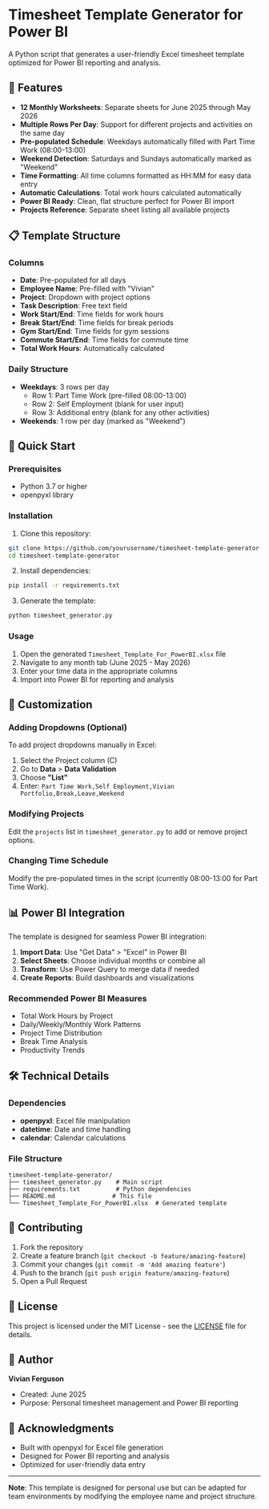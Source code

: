 # Timesheet Template Generator for Power BI

A Python script that generates a user-friendly Excel timesheet template optimized for Power BI reporting and analysis.

## 🎯 Features

- **12 Monthly Worksheets**: Separate sheets for June 2025 through May 2026
- **Multiple Rows Per Day**: Support for different projects and activities on the same day
- **Pre-populated Schedule**: Weekdays automatically filled with Part Time Work (08:00-13:00)
- **Weekend Detection**: Saturdays and Sundays automatically marked as "Weekend"
- **Time Formatting**: All time columns formatted as HH:MM for easy data entry
- **Automatic Calculations**: Total work hours calculated automatically
- **Power BI Ready**: Clean, flat structure perfect for Power BI import
- **Projects Reference**: Separate sheet listing all available projects

## 📋 Template Structure

### Columns
- **Date**: Pre-populated for all days
- **Employee Name**: Pre-filled with "Vivian"
- **Project**: Dropdown with project options
- **Task Description**: Free text field
- **Work Start/End**: Time fields for work hours
- **Break Start/End**: Time fields for break periods
- **Gym Start/End**: Time fields for gym sessions
- **Commute Start/End**: Time fields for commute time
- **Total Work Hours**: Automatically calculated

### Daily Structure
- **Weekdays**: 3 rows per day
  - Row 1: Part Time Work (pre-filled 08:00-13:00)
  - Row 2: Self Employment (blank for user input)
  - Row 3: Additional entry (blank for any other activities)
- **Weekends**: 1 row per day (marked as "Weekend")

## 🚀 Quick Start

### Prerequisites
- Python 3.7 or higher
- openpyxl library

### Installation
1. Clone this repository:
```bash
git clone https://github.com/yourusername/timesheet-template-generator.git
cd timesheet-template-generator
```

2. Install dependencies:
```bash
pip install -r requirements.txt
```

3. Generate the template:
```bash
python timesheet_generator.py
```

### Usage
1. Open the generated `Timesheet_Template_For_PowerBI.xlsx` file
2. Navigate to any month tab (June 2025 - May 2026)
3. Enter your time data in the appropriate columns
4. Import into Power BI for reporting and analysis

## 🔧 Customization

### Adding Dropdowns (Optional)
To add project dropdowns manually in Excel:
1. Select the Project column (C)
2. Go to **Data** > **Data Validation**
3. Choose **"List"**
4. Enter: `Part Time Work,Self Employment,Vivian Portfolio,Break,Leave,Weekend`

### Modifying Projects
Edit the `projects` list in `timesheet_generator.py` to add or remove project options.

### Changing Time Schedule
Modify the pre-populated times in the script (currently 08:00-13:00 for Part Time Work).

## 📊 Power BI Integration

The template is designed for seamless Power BI integration:

1. **Import Data**: Use "Get Data" > "Excel" in Power BI
2. **Select Sheets**: Choose individual months or combine all
3. **Transform**: Use Power Query to merge data if needed
4. **Create Reports**: Build dashboards and visualizations

### Recommended Power BI Measures
- Total Work Hours by Project
- Daily/Weekly/Monthly Work Patterns
- Project Time Distribution
- Break Time Analysis
- Productivity Trends

## 🛠️ Technical Details

### Dependencies
- **openpyxl**: Excel file manipulation
- **datetime**: Date and time handling
- **calendar**: Calendar calculations

### File Structure
```
timesheet-template-generator/
├── timesheet_generator.py    # Main script
├── requirements.txt          # Python dependencies
├── README.md                # This file
└── Timesheet_Template_For_PowerBI.xlsx  # Generated template
```

## 🤝 Contributing

1. Fork the repository
2. Create a feature branch (`git checkout -b feature/amazing-feature`)
3. Commit your changes (`git commit -m 'Add amazing feature'`)
4. Push to the branch (`git push origin feature/amazing-feature`)
5. Open a Pull Request

## 📝 License

This project is licensed under the MIT License - see the [LICENSE](LICENSE) file for details.

## 👤 Author

**Vivian Ferguson**
- Created: June 2025
- Purpose: Personal timesheet management and Power BI reporting

## 🙏 Acknowledgments

- Built with openpyxl for Excel file generation
- Designed for Power BI reporting and analysis
- Optimized for user-friendly data entry

---

**Note**: This template is designed for personal use but can be adapted for team environments by modifying the employee name and project structure. 